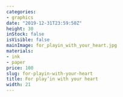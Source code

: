 ```yaml
---
categories:
- graphics
date: "2019-12-31T23:59:50Z"
height: 30
inStock: false
isVisible: false
mainImage: for_playin_with_your_heart.jpg
materials:
- ink
- paper
price: 100
slug: for-playin-with-your-heart
title: For play’in with your heart
width: 21
---
```


